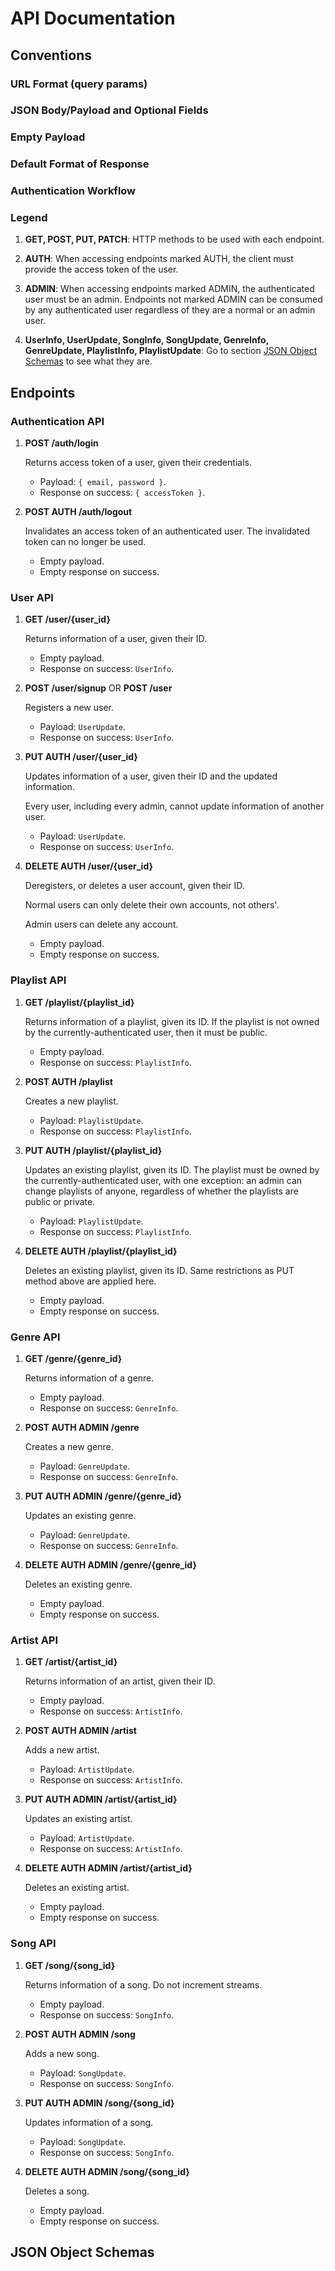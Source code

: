 # API Documentation

## Conventions

### URL Format (query params)

### JSON Body/Payload and Optional Fields

### Empty Payload

### Default Format of Response

### Authentication Workflow

### Legend

1. **GET, POST, PUT, PATCH**: HTTP methods to be used with each endpoint.

2. **AUTH**: When accessing endpoints marked AUTH, the client must provide the access token of the user.

3. **ADMIN**: When accessing endpoints marked ADMIN, the authenticated user must be an admin. Endpoints not marked ADMIN can be consumed by any authenticated user regardless of they are a normal or an admin user.

4. **UserInfo, UserUpdate, SongInfo, SongUpdate, GenreInfo, GenreUpdate, PlaylistInfo, PlaylistUpdate**: Go to section [JSON Object Schemas](#json-object-schemas) to see what they are.

## Endpoints

### Authentication API

1. **POST /auth/login**

    Returns access token of a user, given their credentials.

     - Payload: `{ email, password }`.
     - Response on success: `{ accessToken }`.

2. **POST AUTH /auth/logout**

    Invalidates an access token of an authenticated user. The invalidated token can no longer be used.

     - Empty payload.
     - Empty response on success.

### User API

1. **GET /user/{user_id}**

    Returns information of a user, given their ID.

     - Empty payload.
     - Response on success: `UserInfo`.

2. **POST /user/signup** OR **POST /user**

    Registers a new user.

     - Payload: `UserUpdate`.
     - Response on success: `UserInfo`.

3. **PUT AUTH /user/{user_id}**

    Updates information of a user, given their ID and the updated information.

    Every user, including every admin, cannot update information of another user.

     - Payload: `UserUpdate`.
     - Response on success: `UserInfo`.

4. **DELETE AUTH /user/{user_id}**

    Deregisters, or deletes a user account, given their ID.

    Normal users can only delete their own accounts, not others'.

    Admin users can delete any account.

     - Empty payload.
     - Empty response on success.

### Playlist API

1. **GET /playlist/{playlist_id}**

    Returns information of a playlist, given its ID. If the playlist is not owned by the currently-authenticated user, then it must be public.

     - Empty payload.
     - Response on success: `PlaylistInfo`.

2. **POST AUTH /playlist**

    Creates a new playlist.

     - Payload: `PlaylistUpdate`.
     - Response on success: `PlaylistInfo`.

3. **PUT AUTH /playlist/{playlist_id}**

    Updates an existing playlist, given its ID. The playlist must be owned by the currently-authenticated user, with one exception: an admin can change playlists of anyone, regardless of whether the playlists are public or private.

     - Payload: `PlaylistUpdate`.
     - Response on success: `PlaylistInfo`.

4. **DELETE AUTH /playlist/{playlist_id}**

    Deletes an existing playlist, given its ID. Same restrictions as PUT method above are applied here.

     - Empty payload.
     - Empty response on success.

### Genre API

1. **GET /genre/{genre_id}**

    Returns information of a genre.

     - Empty payload.
     - Response on success: `GenreInfo`.

2. **POST AUTH ADMIN /genre**

    Creates a new genre.

     - Payload: `GenreUpdate`.
     - Response on success: `GenreInfo`.

3. **PUT AUTH ADMIN /genre/{genre_id}**

    Updates an existing genre.

     - Payload: `GenreUpdate`.
     - Response on success: `GenreInfo`.

4. **DELETE AUTH ADMIN /genre/{genre_id}**

    Deletes an existing genre.

     - Empty payload.
     - Empty response on success.

### Artist API

1. **GET /artist/{artist_id}**

    Returns information of an artist, given their ID.

     - Empty payload.
     - Response on success: `ArtistInfo`.

2. **POST AUTH ADMIN /artist**

    Adds a new artist.

     - Payload: `ArtistUpdate`.
     - Response on success: `ArtistInfo`.

3. **PUT AUTH ADMIN /artist/{artist_id}**

    Updates an existing artist.

    - Payload: `ArtistUpdate`.
    - Response on success: `ArtistInfo`.

4. **DELETE AUTH ADMIN /artist/{artist_id}**

    Deletes an existing artist.

     - Empty payload.
     - Empty response on success.

### Song API

1. **GET /song/{song_id}**

    Returns information of a song. Do not increment streams.

     - Empty payload.
     - Response on success: `SongInfo`.

2. **POST AUTH ADMIN /song**

    Adds a new song.

     - Payload: `SongUpdate`.
     - Response on success: `SongInfo`.

3. **PUT AUTH ADMIN /song/{song_id}**

    Updates information of a song.

     - Payload: `SongUpdate`.
     - Response on success: `SongInfo`.

4. **DELETE AUTH ADMIN /song/{song_id}**

    Deletes a song.

     - Empty payload.
     - Empty response on success.

## JSON Object Schemas
